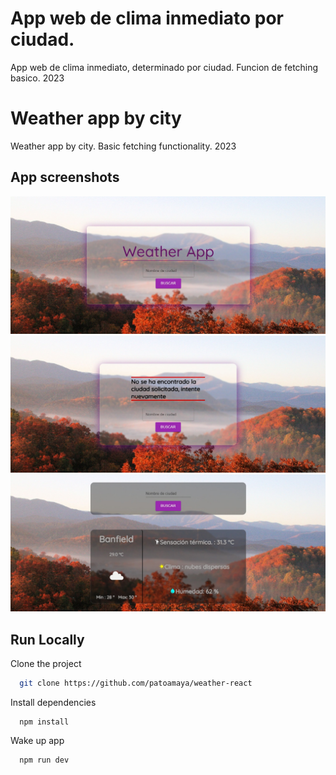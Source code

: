 
# App web de clima inmediato por ciudad.

App web de clima inmediato, determinado por ciudad.
Funcion de fetching basico.
2023

# Weather app by city

Weather app by city.
Basic fetching functionality.
2023


## App screenshots

![Customer Screenshot](https://github.com/patoamaya/weather-react/blob/main/public/assets/Screen1.jpeg)
![Customer Screenshot](https://github.com/patoamaya/weather-react/blob/main/public/assets/Screen2.jpeg)
![Customer Screenshot](https://github.com/patoamaya/weather-react/blob/main/public/assets/Screen3.jpeg)

## Run Locally

Clone the project

```bash
  git clone https://github.com/patoamaya/weather-react
```

Install dependencies
```npm
  npm install
```

Wake up app
```npm
  npm run dev
```




